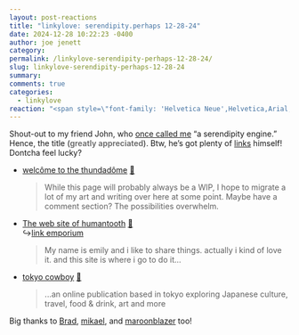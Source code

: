 ```yaml
---
layout: post-reactions
title: "𝚕𝚒𝚗𝚔𝚢𝚕𝚘𝚟𝚎: 𝚜𝚎𝚛𝚎𝚗𝚍𝚒𝚙𝚒𝚝𝚢.𝚙𝚎𝚛𝚑𝚊𝚙𝚜 𝟷𝟸-𝟸𝟾-𝟸𝟺"
date: 2024-12-28 10:22:23 -0400
author: joe jenett
category: 
permalink: /linkylove-serendipity-perhaps-12-28-24/
slug: linkylove-serendipity-perhaps-12-28-24
summary: 
comments: true
categories:
  - linkylove
reaction: "<span style=\"font-family: 'Helvetica Neue',Helvetica,Arial,sans-serif;font-weight:600;font-size:.75em;\">Reactions:</span><br><p><a href=\"https://toot.community/@jenett/113731197470105180\"><img src=\"https://static.toot.community/cache/accounts/avatars/110/518/200/626/994/894/original/100f4d4f4cc6e7ff.png\" alt=\"\" width=\"48\"><br><span style=\"font-size:.8em;\">alexandra</span></a></p>"
---
```

<p>
	Shout-out to my friend John, who <a href="https://johnjohnston.info/blog/life-in-links-55/">once called me</a> “a serendipity engine.” Hence, the title (<span style="font-weight:600;color:#666;">greatly appreciated</span>). Btw, he’s got plenty of <a href="https://johnjohnston.info/blog/tag/links/">links</a> himself! Dontcha feel lucky?
</p>
<ul class="linkylove">
	<li><a title="ancharan" href="https://ancharan.net/">welcôme to the thundadôme</a> <a title="source" href="https://pinboard.in/u:ramblinggit">📌</a><blockquote><p>While this page will probably always be a WIP, I hope to migrate a lot of my art and writing over here at some point. Maybe have a comment section? The possibilities overwhelm.</p></blockquote></li>
	<li><a title="emily" href="https://humantooth.neocities.org/">The web site of humantooth</a> <a title="source" href="https://pinboard.in/u:mikael">📌</a><br>&#8618;<a title="link emporium" href="https://humantooth.neocities.org/links">link emporium</a><blockquote><p>My name is emily and i like to share things. actually i kind of love it. and this site is where i go to do it...</p></blockquote></li>
	<li><a title="tokyo cowboy" href="https://www.tokyocowboy.co/">tokyo cowboy</a> <a title="source" href="https://pinboard.in/u:maroonblazer">📌</a><blockquote><p>...an online publication based in tokyo exploring Japanese culture, travel, food &amp; drink, art and more</p></blockquote></li>
</ul>
<p>
	Big thanks to <a href="https://pinboard.in/u:ramblinggit">Brad</a>, <a href="https://pinboard.in/u:mikael">mikael</a>, and <a href="https://pinboard.in/u:maroonblazer">maroonblazer</a> too!
</p>

<a style="display:none;" href="https://brid.gy/publish/mastodon"><small>(cross-posted to mastodon)</small></a>